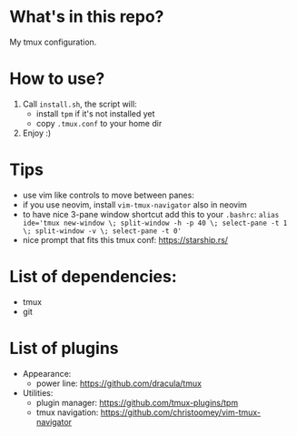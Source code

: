 # What's in this repo?
My tmux configuration.

# How to use?
1. Call `install.sh`, the script will:
    - install `tpm` if it's not installed yet
    - copy `.tmux.conf` to your home dir
2. Enjoy :)

# Tips
- use vim like controls to move between panes: <C-h> <C-j> <C-k> <C-l>
- if you use neovim, install `vim-tmux-navigator` also in neovim
- to have nice 3-pane window shortcut add this to your `.bashrc`:
    `alias ide='tmux new-window \; split-window -h -p 40 \; select-pane -t 1 \; split-window -v \; select-pane -t 0'`
- nice prompt that fits this tmux conf: https://starship.rs/

# List of dependencies:
- tmux
- git

# List of plugins
- Appearance:
    - power line:       https://github.com/dracula/tmux
- Utilities:
    - plugin manager:   https://github.com/tmux-plugins/tpm
    - tmux navigation:  https://github.com/christoomey/vim-tmux-navigator

